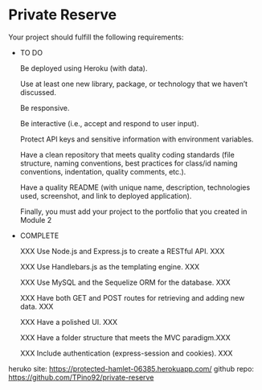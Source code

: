 # Private Reserve

Your project should fulfill the following requirements:

* TO DO

  Be deployed using Heroku (with data).

  Use at least one new library, package, or technology that we haven’t discussed.

  Be responsive.

  Be interactive (i.e., accept and respond to user input).

  Protect API keys and sensitive information with environment variables.

  Have a clean repository that meets quality coding standards (file structure, naming conventions, best practices for class/id naming conventions, indentation, quality comments,   etc.).

  Have a quality README (with unique name, description, technologies used, screenshot, and link to deployed application).

  Finally, you must add your project to the portfolio that you created in Module 2

* COMPLETE

  XXX Use Node.js and Express.js to create a RESTful API. XXX

  XXX Use Handlebars.js as the templating engine. XXX

  XXX Use MySQL and the Sequelize ORM for the database. XXX

  XXX Have both GET and POST routes for retrieving and adding new data. XXX

  XXX Have a polished UI. XXX

  XXX Have a folder structure that meets the MVC paradigm.XXX

  XXX Include authentication (express-session and cookies). XXX

heruko site: https://protected-hamlet-06385.herokuapp.com/
github repo: https://github.com/TPino92/private-reserve

